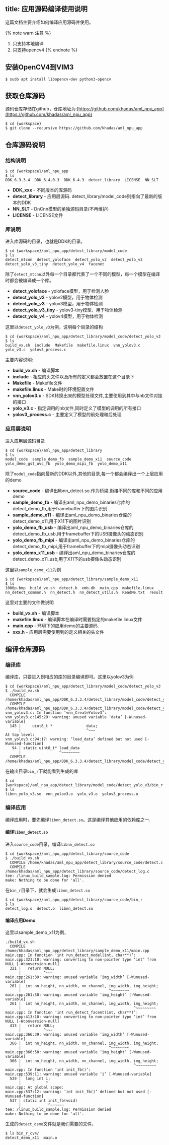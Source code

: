 title: 应用源码编译使用说明
---

这篇文档主要介绍如何编译应用源码并使用。

{% note warn 注意 %}
1. 只支持本地编译
2. 只支持opencv4
{% endnote %}

## 安装OpenCV4到VIM3

```shell
$ sudo apt install libopencv-dev python3-opencv
```

## 获取仓库源码

源码仓库存储在github，仓库地址为:[https://github.com/khadas/aml_npu_app](https://github.com/khadas/aml_npu_app)

```shell
$ cd {workspace}
$ git clone --recursive https://github.com/khadas/aml_npu_app
```

## 仓库源码说明

### 结构说明

```shell
$ cd {workspace}/aml_npu_app
$ ls
DDK_6.3.3.4  DDK_6.4.0.3  DDK_6.4.3  detect_library  LICENSE  NN_SLT
```

* **DDK_xxx** - 不同版本的库源码
* **detect_library** - 应用层源码. detect_library/model_code则指向了最新的版本的DDK
* **NN_SLT** - DnCnn模型的单独源码目录(不再维护)
* **LICENSE** - LICENSE文件

### 库说明

进入库源码的目录，也就是DDK的目录。

```shell
$ cd {workspace}/aml_npu_app/detect_library/model_code
$ ls
detect_mtcnn  detect_yoloface  detect_yolo_v2  detect_yolo_v3  detect_yolo_v3_tiny  detect_yolo_v4  facenet
```

除了`detect_mtcnn`以外每一个目录都代表了一个不同的模型，每一个模型在编译时都会被编译成一个库。

* **detect_yoloface** - yoloface模型，用于检测人脸
* **detect_yolo_v2** - yolov2模型，用于物体检测
* **detect_yolo_v3** - yolov3模型，用于物体检测
* **detect_yolo_v3_tiny** - yolov3-tiny模型，用于物体检测
* **detect_yolo_v4** - yolov4模型，用于物体检测

这里以`detect_yolo_v3`为例，说明每个目录的结构

```shell
$ cd {workspace}/aml_npu_app/detect_library/model_code/detect_yolo_v3
$ ls
build_vx.sh  include  Makefile  makefile.linux  vnn_yolov3.c  yolo_v3.c  yolov3_process.c
```

主要内容说明:

* **build_vx.sh** - 编译脚本
* **include** - 相应的头文件以及所有的定义都会放置在这个目录下
* **Makefile** - Makefile文件
* **makefile.linux** - Make时的环境配置文件
* **vnn_yolov3.c** - SDK转换出来的模型处理文件,主要使用到其中与nb文件对接的接口
* **yolo_v3.c** - 指定调用的nb文件,同时定义了模型的调用的所有接口
* **yolov3_process.c** - 主要定义了模型的前处理和后处理

### 应用层说明

进入应用层源码目录

```shell
$ cd {workspace}/aml_npu_app/detect_library
$ ls
model_code  sample_demo_fb  sample_demo_x11  source_code  yolo_demo_gst_uvc_fb  yolo_demo_mipi_fb  yolo_demo_x11
```

除了`model_code`指向最新的DDK以外,其他的目录,每一个都会编译出一个上层应用的demo

* **source_code** - 编译出libnn_detect.so.作为桥梁,衔接不同的库和不同的应用demo
* **sample_demo_fb** - 编译出aml_npu_demo_binaries仓库的detect_demo_fb,用于framebuffer下的图片识别
* **sample_demo_x11** - 编译出aml_npu_demo_binaries仓库的detect_demo_x11,用于X11下的图片识别
* **yolo_demo_fb_usb** - 编译出aml_npu_demo_binaries仓库的detect_demo_fb_usb,用于framebuffer下的USB摄像头的动态识别
* **yolo_demo_fb_mipi** - 编译出aml_npu_demo_binaries仓库的detect_demo_fb_mipi,用于framebuffer下的mipi摄像头动态识别
* **yolo_demo_x11_usb** - 编译出aml_npu_demo_binaries仓库的detect_demo_x11_usb,用于X11下的usb摄像头动态识别

这里以`sample_demo_x11`为例

```shell
$ cd {workspace}/aml_npu_app/detect_library/sample_demo_x11
$ ls
1080p.bmp  build_vx.sh  detect.h  emb.db  main.cpp  makefile.linux  nn_detect_common.h  nn_detect.h  nn_detect_utils.h  ReadMe.txt  result
```

这里对主要的文件做说明

* **build_vx.sh** - 编译脚本
* **makefile.linux** - 编译脚本在编译时需要指定的makefile.linux文件
* **main.cpp** - 环境下的应用demo的主要源码.
* **xxx.h** - 应用层需要使用到的定义相关的头文件

## 编译仓库源码


### 编译库

编译库，只要进入到相应的库的目录编译即可。这里以yolov3为例

```shell
$ cd {workspace}/aml_npu_app/detect_library/model_code/detect_yolo_v3
$ ./build_vx.sh 
  COMPILE /home/khadas/aml_npu_app/DDK_6.3.3.4/detect_library/model_code/detect_yolo_v3/yolov3_process.c
  COMPILE /home/khadas/aml_npu_app/DDK_6.3.3.4/detect_library/model_code/detect_yolo_v3/vnn_yolov3.c
vnn_yolov3.c: In function ‘vnn_CreateYolov3’:
vnn_yolov3.c:145:29: warning: unused variable ‘data’ [-Wunused-variable]
  145 |     uint8_t *               data;
      |                             ^~~~
At top level:
vnn_yolov3.c:94:17: warning: ‘load_data’ defined but not used [-Wunused-function]
   94 | static uint8_t* load_data
      |                 ^~~~~~~~~
  COMPILE /home/khadas/aml_npu_app/DDK_6.3.3.4/detect_library/model_code/detect_yolo_v3/yolo_v3.c
```

在输出目录`bin_r`下就能看到生成的库

```shell
$ cd {workspace}/aml_npu_app/detect_library/model_code/detect_yolo_v3/bin_r
$ ls
libnn_yolo_v3.so  vnn_yolov3.o  yolo_v3.o  yolov3_process.o
```

### 编译应用

编译应用时，要先编译`libnn_detect.so`。这是编译其他应用的依赖库之一.

#### 编译`libnn_detect.so`

进入`source_code`目录，编译`libnn_detect.so`

```shell
$ cd {workspace}/aml_npu_app/detect_library/source_code
$ ./build_vx.sh
  COMPILE /home/khadas/aml_npu_app/detect_library/source_code/detect.c
  COMPILE /home/khadas/aml_npu_app/detect_library/source_code/detect_log.c
tee: /linux_build_sample.log: Permission denied
make: Nothing to be done for 'all'.
```

在`bin_r`目录下，就会生成`libnn_detect.so`

```shell
$ cd {workspace}/aml_npu_app/detect_library/source_code/bin_r
$ ls
detect_log.o  detect.o  libnn_detect.so
```

#### 编译应用Demo

这里以sample_demo_x11为例，

```shell
./build_vx.sh
  COMPILE /home/khadas/aml_npu_app/detect_library/sample_demo_x11/main.cpp
main.cpp: In function ‘int run_detect_model(int, char**)’:
main.cpp:321:10: warning: converting to non-pointer type ‘int’ from NULL [-Wconversion-null]
  321 |   return NULL;
      |          ^~~~
main.cpp:261:39: warning: unused variable ‘img_width’ [-Wunused-variable]
  261 |  int nn_height, nn_width, nn_channel, img_width, img_height;
      |                                       ^~~~~~~~~
main.cpp:261:50: warning: unused variable ‘img_height’ [-Wunused-variable]
  261 |  int nn_height, nn_width, nn_channel, img_width, img_height;
      |                                                  ^~~~~~~~~~
main.cpp: In function ‘int run_detect_facent(int, char**)’:
main.cpp:413:10: warning: converting to non-pointer type ‘int’ from NULL [-Wconversion-null]
  413 |   return NULL;
      |          ^~~~
main.cpp:366:39: warning: unused variable ‘img_width’ [-Wunused-variable]
  366 |  int nn_height, nn_width, nn_channel, img_width, img_height;
      |                                       ^~~~~~~~~
main.cpp:366:50: warning: unused variable ‘img_height’ [-Wunused-variable]
  366 |  int nn_height, nn_width, nn_channel, img_width, img_height;
      |                                                  ^~~~~~~~~~
main.cpp: In function ‘int init_fb()’:
main.cpp:539:11: warning: unused variable ‘i’ [-Wunused-variable]
  539 |  long int i;
      |           ^
main.cpp: At global scope:
main.cpp:537:12: warning: ‘int init_fb()’ defined but not used [-Wunused-function]
  537 | static int init_fb(void)
      |            ^~~~~~~
tee: /linux_build_sample.log: Permission denied
make: Nothing to be done for 'all'.
```

生成的`detect_demo`文件就是我们需要的文件，

```shell
$ ls bin_r_cv4/
detect_demo_x11  main.o
```

